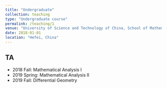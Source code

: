 ```yaml
---
title: "Undergraduate"
collection: teaching
type: "Undergraduate course"
permalink: /teaching/1
venue: "University of Science and Technology of China, School of Mathematics science"
date: 2018-01-01
location: "Hefei, China"
---
```


## TA
* 2018 Fall: Mathematical Analysis I
* 2019 Spring: Mathematical Analysis II
* 2019 Fall: Differential Geometry
